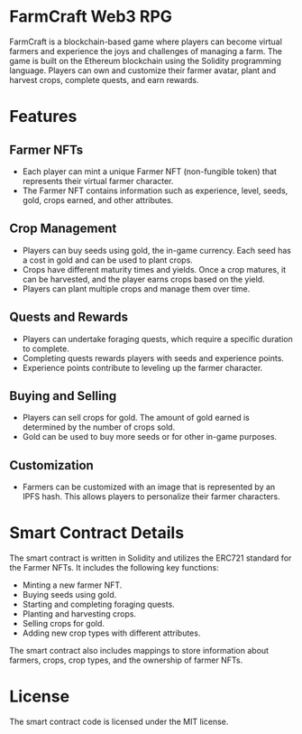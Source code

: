 # FarmCraft Web3 RPG

FarmCraft is a blockchain-based game where players can become virtual farmers and experience the joys and challenges of managing a farm. The game is built on the Ethereum blockchain using the Solidity programming language. Players can own and customize their farmer avatar, plant and harvest crops, complete quests, and earn rewards.

# Features

## Farmer NFTs

- Each player can mint a unique Farmer NFT (non-fungible token) that represents their virtual farmer character.
- The Farmer NFT contains information such as experience, level, seeds, gold, crops earned, and other attributes.

## Crop Management
- Players can buy seeds using gold, the in-game currency. Each seed has a cost in gold and can be used to plant crops.
- Crops have different maturity times and yields. Once a crop matures, it can be harvested, and the player earns crops based on the yield.
- Players can plant multiple crops and manage them over time.

## Quests and Rewards
- Players can undertake foraging quests, which require a specific duration to complete.
- Completing quests rewards players with seeds and experience points.
- Experience points contribute to leveling up the farmer character.

## Buying and Selling
- Players can sell crops for gold. The amount of gold earned is determined by the number of crops sold.
- Gold can be used to buy more seeds or for other in-game purposes.

## Customization
- Farmers can be customized with an image that is represented by an IPFS hash. This allows players to personalize their farmer characters.

# Smart Contract Details

The smart contract is written in Solidity and utilizes the ERC721 standard for the Farmer NFTs. It includes the following key functions:

- Minting a new farmer NFT.
- Buying seeds using gold.
- Starting and completing foraging quests.
- Planting and harvesting crops.
- Selling crops for gold.
- Adding new crop types with different attributes.

The smart contract also includes mappings to store information about farmers, crops, crop types, and the ownership of farmer NFTs.

# License

The smart contract code is licensed under the MIT license.
 